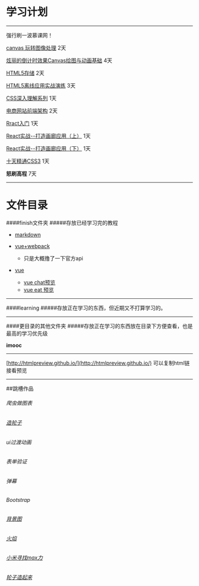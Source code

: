学习计划
======

---------------
强行刷一波慕课网！

[canvas 玩转图像处理](http://www.imooc.com/learn/476) 2天

[炫丽的倒计时效果Canvas绘图与动画基础](http://www.imooc.com/learn/133) 4天

[HTML5存储](http://www.imooc.com/learn/104) 2天

[HTML5离线应用实战演练](http://www.imooc.com/learn/46) 3天

[CSS深入理解系列](http://www.imooc.com/index/search?words=CSS%E6%B7%B1%E5%85%A5%E7%90%86%E8%A7%A3) 1天

[电商网站前端架构](http://www.imooc.com/learn/186) 2天

[Rract入门](http://www.imooc.com/learn/504) 1天

[React实战--打造画廊应用（上）](http://www.imooc.com/view/507) 1天

[React实战--打造画廊应用（下）](http://www.imooc.com/learn/652) 1天

[十天精通CSS3](http://www.imooc.com/learn/33) 1天

__怒刷高程__ 7天

------

# 文件目录
####finish文件夹
#####存放已经学习完的教程

+ [markdown](https://github.com/zhangxinxinWTB/learn/tree/imooc/finish/markdown)

+ [vue+webpack](https://github.com/zhangxinxinWTB/learn/tree/imooc/finish/vue%2Bwebpack) 
	+ 只是大概撸了一下官方api 

+ [vue](https://github.com/zhangxinxinWTB/learn/tree/imooc/finish/vue)
	+ [vue chat预览](http://htmlpreview.github.io/?https://github.com/zhangxinxinWTB/learn/blob/imooc/finish/vue/vue-eat/index.html)
	+ [vue eat 预览](http://htmlpreview.github.io/?https://github.com/zhangxinxinWTB/learn/imooc/finish/vue/vue-eat/index.html)

------

####learning
#####存放正在学习的东西，但近期又不打算学习的。
	

------
####更目录的其他文件夹
#####存放正在学习的东西放在目录下方便查看，也是最高的学习优先级

__imooc__
	
------
[http://htmlpreview.github.io/](http://htmlpreview.github.io/) 可以复制html链接看预览

------
##跳槽作品

###### 爬虫做图表
###### [造轮子](http://strml.net/)
###### ui过渡动画
###### 表单验证
###### 弹幕
###### Bootstrap
###### [背景图](http://www.alquimiawrg.com/#/home)
###### [火焰](http://www.html5tricks.com/demo/html5-fire-ball-shooter/index.html)
###### [小米寻找max力](http://s1.mi.com/m/ghd/2016/maxpre/index.html)
###### [轮子造起来](https://github.com/jun-lu/SortAnimate)
